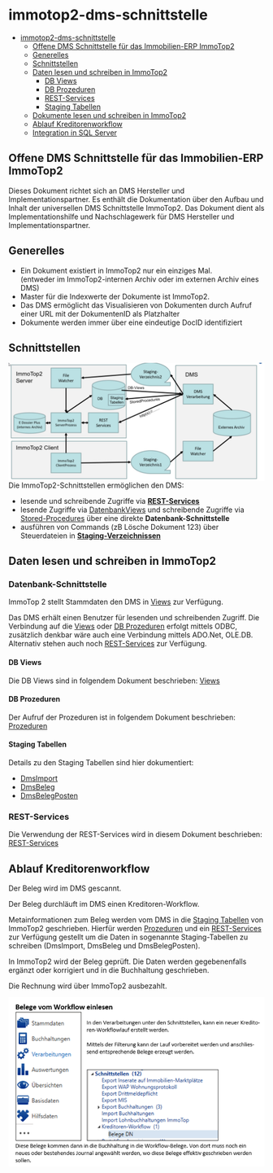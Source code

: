 # immotop2-dms-schnittstelle

- [immotop2-dms-schnittstelle](#immotop2-dms-schnittstelle)
  - [Offene DMS Schnittstelle für das Immobilien-ERP ImmoTop2](#offene-dms-schnittstelle-für-das-immobilien-erp-immotop2)
  - [Generelles](#generelles)
  - [Schnittstellen](#schnittstellen)
  - [Daten lesen und schreiben in ImmoTop2](#daten-lesen-und-schreiben-in-immotop2)
    - [DB Views](#db-views)
    - [DB Prozeduren](#db-prozeduren)
    - [REST-Services](#rest-services)
    - [Staging Tabellen](#staging-tabellen)
  - [Dokumente lesen und schreiben in ImmoTop2](StagingVerzeichnisse.md)
  - [Ablauf Kreditorenworkflow](#ablauf-kreditorenworkflow)
  - [Integration in SQL Server](IntegrationSQLServer.md)
## Offene DMS Schnittstelle für das Immobilien-ERP ImmoTop2

Dieses Dokument richtet sich an DMS Hersteller und Implementationspartner. Es enthält die Dokumentation über den Aufbau und Inhalt der universellen DMS Schnittstelle ImmoTop2. Das Dokument dient als Implementationshilfe und Nachschlagewerk für DMS Hersteller und Implementationspartner.

## Generelles
-	Ein Dokument existiert in ImmoTop2 nur ein einziges Mal.</br>(entweder im ImmoTop2-internen Archiv oder im externen Archiv eines DMS)
-	Master für die Indexwerte der Dokumente ist ImmoTop2.
-	Das DMS ermöglicht das Visualisieren von Dokumenten durch Aufruf einer URL mit der DokumentenID als Platzhalter
-	Dokumente werden immer über eine eindeutige DocID identifiziert

## Schnittstellen

<img src="./_images/Uebersicht.jpg" alt="Übersicht" style="float:left; margin-right:10px;" />

Die ImmoTop2-Schnittstellen ermöglichen den DMS:
- lesende und schreibende Zugriffe via <b>[REST-Services](RestService.md)</b>
- lesende Zugriffe via [DatenbankViews](UebersichtViews.md) und schreibende Zugriffe via [Stored-Procedures](EinsatzProzeduren.md) über eine direkte <b>Datenbank-Schnittstelle</b> 
- ausführen von Commands (zB Lösche Dokument 123) über Steuerdateien in <b>[Staging-Verzeichnissen](StagingVerzeichnisse.md)</b>

## Daten lesen und schreiben in ImmoTop2

### Datenbank-Schnittstelle
ImmoTop 2 stellt Stammdaten den DMS in [Views](UebersichtViews.md) zur Verfügung.

Das DMS erhält einen Benutzer für lesenden und schreibenden Zugriff. Die Verbindung auf die [Views](UebersichtViews.md) oder [DB Prozeduren](EinsatzProzeduren.md) erfolgt mittels ODBC, zusätzlich denkbar wäre auch eine Verbindung mittels ADO.Net, OLE.DB. Alternativ stehen auch noch [REST-Services](RestService.md) zur Verfügung.

#### DB Views

Die DB Views sind in folgendem Dokument beschrieben: [Views](UebersichtViews.md)

#### DB Prozeduren

Der Aufruf der Prozeduren ist in folgendem Dokument beschrieben: [Prozeduren](EinsatzProzeduren.md)

#### Staging Tabellen

Details zu den Staging Tabellen sind hier dokumentiert:
- [DmsImport](_stagingTabellen/DmsImport.md)
- [DmsBeleg](_stagingTabellen/DmsBeleg.md)
- [DmsBelegPosten](_stagingTabellen/DmsBelegPosten.md)

### REST-Services

Die Verwendung der REST-Services wird in diesem Dokument beschrieben: [REST-Services](RestService.md)


## Ablauf Kreditorenworkflow

Der Beleg wird im DMS gescannt.

Der Beleg durchläuft im DMS einen Kreditoren-Workflow.

Metainformationen zum Beleg werden vom DMS in die [Staging Tabellen](#staging-tabellen) von ImmoTop2 geschrieben. Hierfür werden [Prozeduren](EinsatzProzeduren.md) und ein [REST-Services](RestService.md) zur Verfügung gestellt um die Daten in sogenannte Staging-Tabellen zu schreiben (DmsImport, DmsBeleg und DmsBelegPosten).

In ImmoTop2 wird der Beleg geprüft. Die Daten werden gegebenenfalls ergänzt oder korrigiert und in die Buchhaltung geschrieben.

Die Rechnung wird über ImmoTop2 ausbezahlt.

<img src="./_images/AblaufKrediWF.png" alt="Übersicht" style="float:left; margin-right:10px;" />
